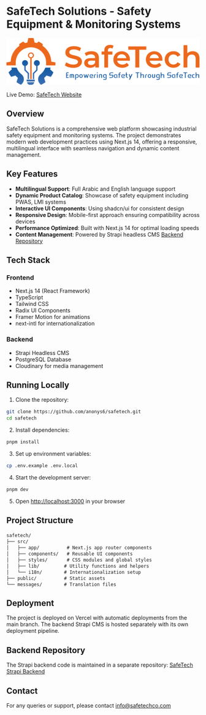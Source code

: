 # SafeTech Solutions - Safety Equipment & Monitoring Systems

![SafeTech Banner](src/assets/SafeTech-Logo.svg)

Live Demo: [SafeTech Website](https://safetech-zeta.vercel.app/)

## Overview

SafeTech Solutions is a comprehensive web platform showcasing industrial safety equipment and monitoring systems. The project demonstrates modern web development practices using Next.js 14, offering a responsive, multilingual interface with seamless navigation and dynamic content management.

## Key Features

- **Multilingual Support**: Full Arabic and English language support
- **Dynamic Product Catalog**: Showcase of safety equipment including PWAS, LMI systems
- **Interactive UI Components**: Using shadcn/ui for consistent design
- **Responsive Design**: Mobile-first approach ensuring compatibility across devices
- **Performance Optimized**: Built with Next.js 14 for optimal loading speeds
- **Content Management**: Powered by Strapi headless CMS [Backend Repository](https://github.com/anonys6/strapi-safetech)

## Tech Stack

### Frontend
- Next.js 14 (React Framework)
- TypeScript
- Tailwind CSS
- Radix UI Components
- Framer Motion for animations
- next-intl for internationalization

### Backend
- Strapi Headless CMS
- PostgreSQL Database
- Cloudinary for media management

## Running Locally

1. Clone the repository:
```bash
git clone https://github.com/anonys6/safetech.git
cd safetech
```

2. Install dependencies:
```bash
pnpm install
```

3. Set up environment variables:
```bash
cp .env.example .env.local
```

4. Start the development server:
```bash
pnpm dev
```

5. Open [http://localhost:3000](http://localhost:3000) in your browser

## Project Structure

```
safetech/
├── src/
│   ├── app/          # Next.js app router components
│   ├── components/   # Reusable UI components
│   ├── styles/       # CSS modules and global styles
│   ├── lib/         # Utility functions and helpers
│   └── i18n/        # Internationalization setup
├── public/          # Static assets
└── messages/        # Translation files
```

## Deployment

The project is deployed on Vercel with automatic deployments from the main branch. The backend Strapi CMS is hosted separately with its own deployment pipeline.

## Backend Repository

The Strapi backend code is maintained in a separate repository:
[SafeTech Strapi Backend](https://github.com/anonys6/strapi-safetech)

## Contact

For any queries or support, please contact [info@safetechco.com](mailto:info@safetechco.com)